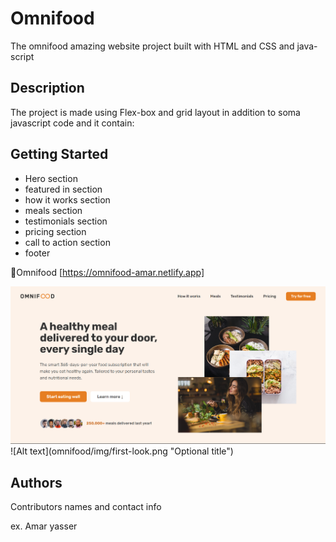 # Omnifood

The omnifood amazing website project built with HTML and CSS and java-script

## Description

The project is made using Flex-box and grid layout in addition to soma javascript code and it contain:

## Getting Started

* Hero section
* featured in section
* how it works section
* meals section
* testimonials section
* pricing section
* call to action section
* footer

🔗Omnifood  [https://omnifood-amar.netlify.app]

<img src="omnifood/img/first-look.png" alt="Alt text" title="Optional title">
![Alt text](omnifood/img/first-look.png "Optional title")


## Authors

Contributors names and contact info

ex. Amar yasser
